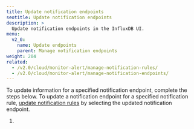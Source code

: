 ```yaml
---
title: Update notification endpoints
seotitle: Update notification endpoints
description: >
  Update notification endpoints in the InfluxDB UI.
menu:
  v2_0:
    name: Update endpoints
    parent: Manage notification endpoints
weight: 204
related:
  - /v2.0/cloud/monitor-alert/manage-notification-rules/
  - /v2.0/cloud/monitor-alert/manage-notification-endpoints/
---
```


To update information for a specified notification endpoint, complete the steps below. To update a notification endpoint for a specified notification rule, [update notification rules](/v2.0/cloud/monitor-alert/update-notification-rules/) by selecting the updated notification endpoint.

1.
